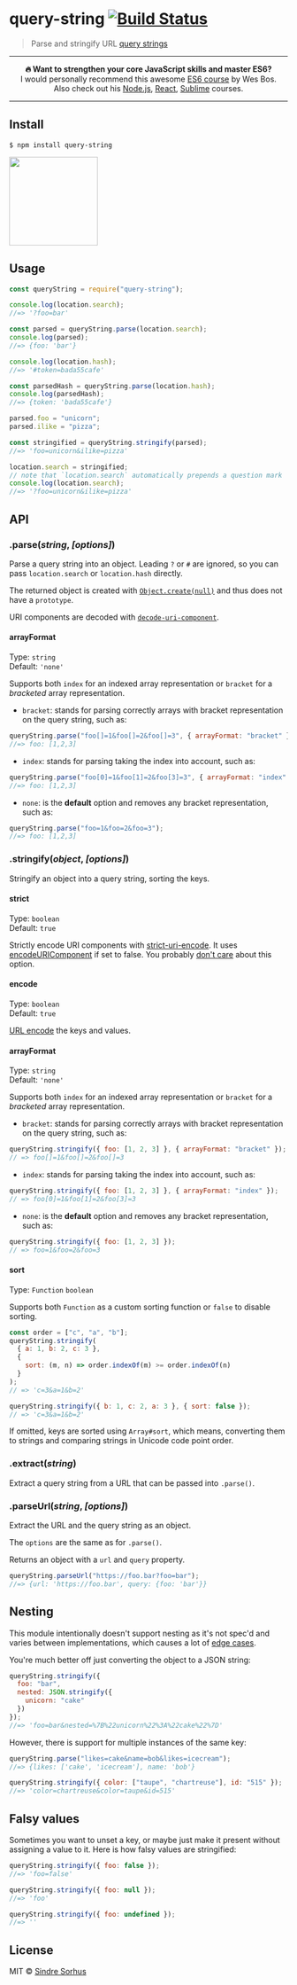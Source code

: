 # query-string [![Build Status](https://travis-ci.org/sindresorhus/query-string.svg?branch=master)](https://travis-ci.org/sindresorhus/query-string)

> Parse and stringify URL [query strings](https://en.wikipedia.org/wiki/Query_string)

---

<p align="center"><b>🔥 Want to strengthen your core JavaScript skills and master ES6?</b><br>I would personally recommend this awesome <a href="https://ES6.io/friend/AWESOME">ES6 course</a> by Wes Bos.<br>Also check out his <a href="https://LearnNode.com/friend/AWESOME">Node.js</a>, <a href="https://ReactForBeginners.com/friend/AWESOME">React</a>, <a href="https://SublimeTextBook.com/friend/AWESOME">Sublime</a> courses.</p>

---

## Install

```
$ npm install query-string
```

<a href="https://www.patreon.com/sindresorhus">
	<img src="https://c5.patreon.com/external/logo/become_a_patron_button@2x.png" width="160">
</a>

## Usage

```js
const queryString = require("query-string");

console.log(location.search);
//=> '?foo=bar'

const parsed = queryString.parse(location.search);
console.log(parsed);
//=> {foo: 'bar'}

console.log(location.hash);
//=> '#token=bada55cafe'

const parsedHash = queryString.parse(location.hash);
console.log(parsedHash);
//=> {token: 'bada55cafe'}

parsed.foo = "unicorn";
parsed.ilike = "pizza";

const stringified = queryString.stringify(parsed);
//=> 'foo=unicorn&ilike=pizza'

location.search = stringified;
// note that `location.search` automatically prepends a question mark
console.log(location.search);
//=> '?foo=unicorn&ilike=pizza'
```

## API

### .parse(_string_, _[options]_)

Parse a query string into an object. Leading `?` or `#` are ignored, so you can pass `location.search` or `location.hash` directly.

The returned object is created with [`Object.create(null)`](https://developer.mozilla.org/en-US/docs/Web/JavaScript/Reference/Global_Objects/Object/create) and thus does not have a `prototype`.

URI components are decoded with [`decode-uri-component`](https://github.com/SamVerschueren/decode-uri-component).

#### arrayFormat

Type: `string`<br>
Default: `'none'`

Supports both `index` for an indexed array representation or `bracket` for a _bracketed_ array representation.

- `bracket`: stands for parsing correctly arrays with bracket representation on the query string, such as:

```js
queryString.parse("foo[]=1&foo[]=2&foo[]=3", { arrayFormat: "bracket" });
//=> foo: [1,2,3]
```

- `index`: stands for parsing taking the index into account, such as:

```js
queryString.parse("foo[0]=1&foo[1]=2&foo[3]=3", { arrayFormat: "index" });
//=> foo: [1,2,3]
```

- `none`: is the **default** option and removes any bracket representation, such as:

```js
queryString.parse("foo=1&foo=2&foo=3");
//=> foo: [1,2,3]
```

### .stringify(_object_, _[options]_)

Stringify an object into a query string, sorting the keys.

#### strict

Type: `boolean`<br>
Default: `true`

Strictly encode URI components with [strict-uri-encode](https://github.com/kevva/strict-uri-encode). It uses [encodeURIComponent](https://developer.mozilla.org/en/docs/Web/JavaScript/Reference/Global_Objects/encodeURIComponent)
if set to false. You probably [don't care](https://github.com/sindresorhus/query-string/issues/42) about this option.

#### encode

Type: `boolean`<br>
Default: `true`

[URL encode](https://developer.mozilla.org/en/docs/Web/JavaScript/Reference/Global_Objects/encodeURIComponent) the keys and values.

#### arrayFormat

Type: `string`<br>
Default: `'none'`

Supports both `index` for an indexed array representation or `bracket` for a _bracketed_ array representation.

- `bracket`: stands for parsing correctly arrays with bracket representation on the query string, such as:

```js
queryString.stringify({ foo: [1, 2, 3] }, { arrayFormat: "bracket" });
// => foo[]=1&foo[]=2&foo[]=3
```

- `index`: stands for parsing taking the index into account, such as:

```js
queryString.stringify({ foo: [1, 2, 3] }, { arrayFormat: "index" });
// => foo[0]=1&foo[1]=2&foo[3]=3
```

- `none`: is the **default** option and removes any bracket representation, such as:

```js
queryString.stringify({ foo: [1, 2, 3] });
// => foo=1&foo=2&foo=3
```

#### sort

Type: `Function` `boolean`

Supports both `Function` as a custom sorting function or `false` to disable sorting.

```js
const order = ["c", "a", "b"];
queryString.stringify(
  { a: 1, b: 2, c: 3 },
  {
    sort: (m, n) => order.indexOf(m) >= order.indexOf(n)
  }
);
// => 'c=3&a=1&b=2'
```

```js
queryString.stringify({ b: 1, c: 2, a: 3 }, { sort: false });
// => 'c=3&a=1&b=2'
```

If omitted, keys are sorted using `Array#sort`, which means, converting them to strings and comparing strings in Unicode code point order.

### .extract(_string_)

Extract a query string from a URL that can be passed into `.parse()`.

### .parseUrl(_string_, _[options]_)

Extract the URL and the query string as an object.

The `options` are the same as for `.parse()`.

Returns an object with a `url` and `query` property.

```js
queryString.parseUrl("https://foo.bar?foo=bar");
//=> {url: 'https://foo.bar', query: {foo: 'bar'}}
```

## Nesting

This module intentionally doesn't support nesting as it's not spec'd and varies between implementations, which causes a lot of [edge cases](https://github.com/visionmedia/node-querystring/issues).

You're much better off just converting the object to a JSON string:

```js
queryString.stringify({
  foo: "bar",
  nested: JSON.stringify({
    unicorn: "cake"
  })
});
//=> 'foo=bar&nested=%7B%22unicorn%22%3A%22cake%22%7D'
```

However, there is support for multiple instances of the same key:

```js
queryString.parse("likes=cake&name=bob&likes=icecream");
//=> {likes: ['cake', 'icecream'], name: 'bob'}

queryString.stringify({ color: ["taupe", "chartreuse"], id: "515" });
//=> 'color=chartreuse&color=taupe&id=515'
```

## Falsy values

Sometimes you want to unset a key, or maybe just make it present without assigning a value to it. Here is how falsy values are stringified:

```js
queryString.stringify({ foo: false });
//=> 'foo=false'

queryString.stringify({ foo: null });
//=> 'foo'

queryString.stringify({ foo: undefined });
//=> ''
```

## License

MIT © [Sindre Sorhus](https://sindresorhus.com)
